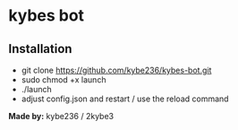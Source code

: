 # kybes bot

## Installation

- git clone <https://github.com/kybe236/kybes-bot.git>
- sudo chmod +x launch
- ./launch
- adjust config.json and restart / use the reload command

**Made by:** kybe236 / 2kybe3
